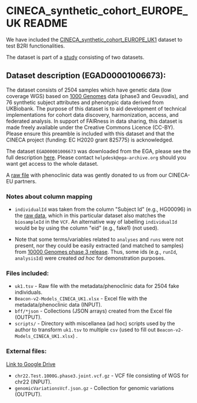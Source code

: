 # CINECA_synthetic_cohort_EUROPE_UK README

We have included the [CINECA_synthetic_cohort_EUROPE_UK1](https://www.cineca-project.eu/cineca-synthetic-datasets) dataset to test B2RI functionalities.

The dataset is part of a [study](https://ega-archive.org/studies/EGAS00001002472) consisting of two datasets.

## Dataset description (EGAD00001006673):
The dataset consists of 2504 samples which have genetic data (low coverage WGS) based on [1000 Genomes](https://www.nature.com/articles/nature15393) data (phase3 and Geuvadis), and 76 synthetic subject attributes and phenotypic data derived from UKBiobank. The purpose of this dataset is to aid development of technical implementations for cohort data discovery, harmonization, access, and federated analysis. In support of FAIRness in data sharing, this dataset is made freely available under the Creative Commons Licence (CC-BY). Please ensure this preamble is included with this dataset and that the CINECA project (funding: EC H2020 grant 825775) is acknowledged.

The dataset `EGAD00001006673` was downloaded from the EGA, please see the full description [here](https://ega-archive.org/datasets/EGAD00001006673). Please contact `helpdesk@ega-archive.org` should you want get access to the whole dataset.

A [raw file](./uk1.tsv) with phenoclinic data was gently donated to us from our CINECA-EU partners. 

 
### Notes about column mapping
* `individualId` was taken from the column "Subject Id" (e.g., HG00096) in the [raw data](./uk1.tsv), which in this particular dataset also matches the `biosampleId` in the `VCF`. An alternative way of labelling `individualId` would be by using the column "eid" (e.g., fake1) (not used).

* Note that some terms/variables related to `analyses` and `runs` were not present, nor they could be easily extracted (and matched to samples) from [10000 Genomes phase 3 release](https://www.internationalgenome.org/data-portal/data-collection/phase-3). Thus, some ids (e.g., `runId`, `analysisId`) were created _ad hoc_ for demonstration purposes. 

### Files included:

* `uk1.tsv` - Raw file with the metadata/phenoclinic data for 2504 fake individuals.
* `Beacon-v2-Models_CINECA_UK1.xlsx` - Excel file with the metadata/phenoclinic data (INPUT).
* `bff/*json` - Collections (JSON arrays) created from the Excel file (OUTPUT).
* `scripts/` - Directory with miscellanea (ad hoc) scripts used by the author to transform `uk1.tsv` to multiple `csv` (used to fill out `Beacon-v2-Models_CINECA_UK1.xlsx`) .

### External files:

[Link to Google Drive](https://drive.google.com/drive/folders/1-UqAOW_jHrpuc-fx3BnDNkI0yCUxSTuO?usp=sharing)
* `chr22.Test.1000G.phase3.joint.vcf.gz` - VCF file consisting of WGS for chr22 (INPUT).
* `genomicVariationsVcf.json.gz` - Collection for genomic variations (OUTPUT).
